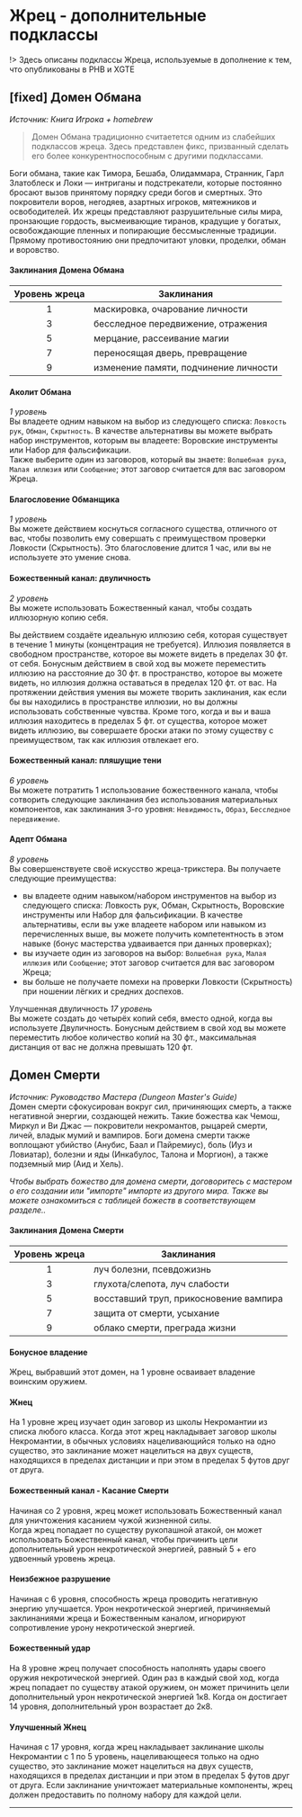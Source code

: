 # Жрец - дополнительные подклассы
!> Здесь описаны подклассы Жреца, используемые в дополнение к тем, что опубликованы в PHB и XGTE

## [fixed] Домен Обмана
_Источник: Книга Игрока + homebrew_
> Домен Обмана традиционно считаетется одним из слабейших подклассов жреца. Здесь представлен фикс, призванный сделать его более конкурентноспособным с другими подклассами.

Боги обмана, такие как Тимора, Бешаба, Олидаммара, Странник, Гарл Златоблеск и Локи — интриганы и подстрекатели, которые постоянно бросают вызов принятому порядку среди богов и смертных. Это покровители воров, негодяев, азартных игроков, мятежников и освободителей. Их жрецы представляют разрушительные силы мира, пронзающие гордость, высмеивающие тиранов, крадущие у богатых, освобождающие пленных и попирающие бессмысленные традиции. Прямому противостоянию они предпочитают уловки, проделки, обман и воровство.

#### Заклинания Домена Обмана
| Уровень жреца | Заклинания |  
|:-------------:|-------------------|  
|       1       | маскировка, очарование личности |
|       3       | бесследное передвижение, отражения |
|       5       | мерцание, рассеивание магии |
|       7       | переносящая дверь, превращение |
|       9       | изменение памяти, подчинение личности |

#### Аколит Обмана
_1 уровень_  
Вы владеете одним навыком на выбор из следующего списка: `Ловкость рук`, `Обман`, `Скрытность`. В качестве альтернативы вы можете выбрать набор инструментов, которым вы владеете: Воровские инструменты или Набор для фальсификации.  
Также выберите один из заговоров, который вы знаете: `Волшебная рука`, `Малая иллюзия` или `Сообщение`; этот заговор считается для вас заговором Жреца.

#### Благословение Обманщика
_1 уровень_  
Вы можете действием коснуться согласного существа, отличного от вас, чтобы позволить ему совершать с преимуществом проверки Ловкости (Скрытность). Это благословение длится 1 час, или вы не используете это умение снова.

#### Божественный канал: двуличность
_2 уровень_  
Вы можете использовать Божественный канал, чтобы создать иллюзорную копию себя.

Вы действием создаёте идеальную иллюзию себя, которая существует в течение 1 минуты (концентрация не требуется). Иллюзия появляется в свободном пространстве, которое вы можете видеть в пределах 30 фт. от себя. Бонусным действием в свой ход вы можете переместить иллюзию на расстояние до 30 фт. в пространство, которое вы можете видеть, но иллюзия должна оставаться в пределах 120 фт. от вас. На протяжении действия умения вы можете творить заклинания, как если бы вы находились в пространстве иллюзии, но вы должны использовать собственные чувства. Кроме того, когда и вы и ваша иллюзия находитесь в пределах 5 фт. от существа, которое может видеть иллюзию, вы совершаете броски атаки по этому существу с преимуществом, так как иллюзия отвлекает его.

#### Божественный канал: пляшущие тени
_6 уровень_  
Вы можете потратить 1 использование божественного канала, чтобы сотворить следующие заклинания без использования материальных компонентов, как заклинания 3-го уровня: `Невидимость`, `Образ`, `Бесследное передвижение`.

#### Адепт Обмана
_8 уровень_  
Вы совершенствуете своё искусство жреца-трикстера. Вы получаете следующие преимущества:
- вы владеете одним навыком/набором инструментов на выбор из следующего списка: Ловкость рук, Обман, Скрытность, Воровские инструменты или Набор для фальсификации. В качестве альтернативы, если вы уже владеете набором или навыком из перечисленных выше, вы можете получить компетентность в этом навыке (бонус мастерства удваивается при данных проверках);  
- вы изучаете один из заговоров на выбор: `Волшебная рука`, `Малая иллюзия` или `Сообщение`; этот заговор считается для вас заговором Жреца;
- вы больше не получаете помехи на проверки Ловкости (Скрытность) при ношении лёгких и средних доспехов.

Улучшенная двуличность
_17 уровень_  
Вы можете создать до четырёх копий себя, вместо одной, когда вы используете Двуличность. Бонусным действием в свой ход вы можете переместить любое количество копий на 30 фт., максимальная дистанция от вас не должна превышать 120 фт.

## Домен Смерти
_Источник: Руководство Мастера (Dungeon Master's Guide)_  
Домен смерти сфокусирован вокруг сил, причиняющих смерть, а также негативной энергии, создающей нежить. Такие божества как Чемош, Миркул и Ви Джас — покровители некромантов, рыцарей смерти, личей, владык мумий и вампиров. Боги домена смерти также воплощают убийство (Анубис, Баал и Пайремиус), боль (Иуз и Ловиатар), болезни и яды (Инкабулос, Талона и Моргион), а также подземный мир (Аид и Хель).

_Чтобы выбрать божество для домена смерти, договоритесь с мастером о его создании или "импорте" импорте из другого мира. Также вы можете ознакомиться с таблицей божеств в соответствующем разделе.._

#### Заклинания Домена Смерти

| Уровень жреца | Заклинания |  
|:-------------:|-------------------|  
|       1       | луч болезни, псевдожизнь |
|       3       | глухота/слепота, луч слабости |
|       5       | восставший труп, прикосновение вампира |
|       7       | защита от смерти, усыхание |
|       9       | облако смерти, преграда жизни |

#### Бонусное владение
Жрец, выбравший этот домен, на 1 уровне осваивает владение воинским оружием.

#### Жнец
На 1 уровне жрец изучает один заговор из школы Некромантии из списка любого класса. Когда этот жрец накладывает заговор школы Некромантии, в обычных условиях нацеливающийся только на одно существо, это заклинание может нацелиться на двух существ, находящихся в пределах дистанции и при этом в пределах 5 футов друг от друга.

#### Божественный канал - Касание Смерти
Начиная со 2 уровня, жрец может использовать Божественный канал для уничтожения касанием чужой жизненной силы.  
Когда жрец попадает по существу рукопашной атакой, он может использовать Божественный канал, чтобы причинить цели
дополнительный урон некротической энергией, равный 5 + его удвоенный уровень жреца.

#### Неизбежное разрушение
Начиная с 6 уровня, способность жреца проводить негативную энергию улучшается. Урон некротической энергией, причиняемый заклинаниями жреца и Божественным каналом, игнорируют сопротивление урону некротической энергией.

#### Божественный удар
На 8 уровне жрец получает способность наполнять удары своего оружия некротической энергией. Один раз в каждый свой ход, когда жрец попадает по существу атакой оружием, он может причинить цели дополнительный урон некротической энергией 1к8. Когда он достигает 14 уровня, дополнительный урон возрастает до 2к8.

#### Улучшенный Жнец
Начиная с 17 уровня, когда жрец накладывает заклинание школы Некромантии с 1 по 5 уровень, нацеливающееся только на одно существо, это заклинание может нацелиться на двух существ, находящихся в пределах дистанции и при этом в пределах 5 футов друг от друга.
Если заклинание уничтожает материальные компоненты, жрец должен предоставить по полному набору для каждой цели.
<hr/>
